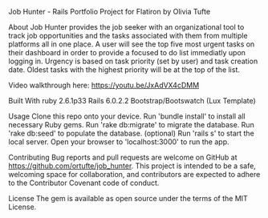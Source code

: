 
Job Hunter - Rails Portfolio Project for Flatiron by Olivia Tufte

About 
Job Hunter provides the job seeker with an organizational tool to track job opportunities and the tasks associated with them from multiple platforms all in one place. A user will see the top five most urgent tasks on their dashboard in order to provide a focused to do list immediatly upon logging in. Urgency is based on task priority (set by user) and task creation date. Oldest tasks with the highest priority will be at the top of the list. 

Video walkthrough here: https://youtu.be/JxAdVX4cDMM

Built With 
ruby 2.6.1p33
Rails 6.0.2.2
Bootstrap/Bootswatch (Lux Template)

Usage
Clone this repo onto your device.
Run 'bundle install' to install all necessary Ruby gems.
Run 'rake db:migrate' to migrate the database.
Run 'rake db:seed' to populate the database. (optional)
Run 'rails s' to start the local server.
Open your browser to 'localhost:3000' to run the app.

Contributing
Bug reports and pull requests are welcome on GitHub at https://github.com/ortufte/job_hunter. This project is intended to be a safe, welcoming space for collaboration, and contributors are expected to adhere to the Contributor Covenant code of conduct.

License
The gem is available as open source under the terms of the MIT License.